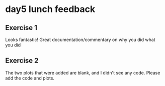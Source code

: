 # day5 lunch feedback

## Exercise 1

Looks fantastic! Great documentation/commentary on why you did what you did

## Exercise 2

The two plots that were added are blank, and I didn't see any code. Please add the code and plots.
